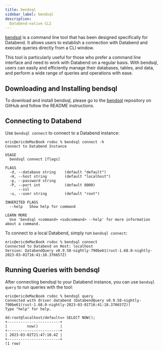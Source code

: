 ```yaml
---
title: bendsql
sidebar_label: bendsql
description:
  Databend-native CLI
---
```


[bendsql](https://github.com/databendcloud/bendsql) is a command line tool that has been designed specifically for Databend. It allows users to establish a connection with Databend and execute queries directly from a CLI window. 

This tool is particularly useful for those who prefer a command line interface and need to work with Databend on a regular basis. With bendsql, users can easily and efficiently manage their databases, tables, and data, and perform a wide range of queries and operations with ease. 

## Downloading and Installing bendsql

To download and install bendsql, please go to the [bendsql](https://github.com/databendcloud/bendsql) repository on GitHub and follow the README instructions.

## Connecting to Databend

Use `bendsql connect` to connect to a Databend instance:

```shell
eric@ericdeMacBook rsdoc % bendsql connect -h
Connect to Databend Instance

USAGE
  bendsql connect [flags]

FLAGS
  -d, --database string    (default "default")
  -H, --host string        (default "localhost")
  -p, --password string   
  -P, --port int           (default 8000)
      --ssl               
  -u, --user string        (default "root")

INHERITED FLAGS
  --help   Show help for command

LEARN MORE
  Use 'bendsql <command> <subcommand> --help' for more information about a command.
```

To connect to a local Databend, simply run `bendsql connect`:

```shell
eric@ericdeMacBook rsdoc % bendsql connect   
Connected to Databend on Host: localhost
Version: DatabendQuery v0.9.58-nightly-790be61(rust-1.68.0-nightly-2023-03-01T16:41:18.376657Z)
```
## Running Queries with bendsql

After connecting bendsql to your Databend instance, you can use `bendsql query` to run queries with the tool:

```shell
eric@ericdeMacBook rsdoc % bendsql query
Connected with driver databend (DatabendQuery v0.9.58-nightly-790be61(rust-1.68.0-nightly-2023-03-01T16:41:18.376657Z))
Type "help" for help.

dd:root@localhost/default=> SELECT NOW();
+------------------------+
|         now()          |
+------------------------+
| 2023-03-02T21:47:10.4Z |
+------------------------+
(1 row)
```